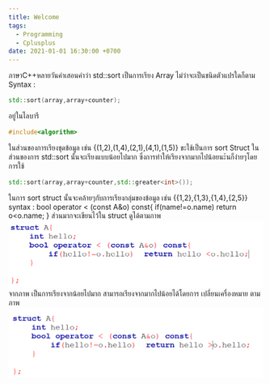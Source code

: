 ```yaml
---
title: Welcome
tags:
  - Programming
  - Cplusplus
date: 2021-01-01 16:30:00 +0700
---
```


ภาษาC++หลายวันคำเสอนคำว่า std::sort
เป็นการเรียง Array ไม่ว่าจะเป็นชนิดตัวแปรใดก็ตาม
Syntax :
```cpp
std::sort(array,array+counter);
```
อยู่ในไลบารี 
```cpp
#include<algorithm>
```
ในส่วนของการเรียงชุดข้อมูล เช่น
{(1,2),(1,4),(2,1),(4,1),(1,5)}
ขะใช้เป็นการ sort Struct 
ในส่วนของการ std::sort นั้นจะเรียงแบบน้อยไปมาก
ซึ่งการทำให้เรียงจากมากไปน้อยนะ้นก็ง่ายๆโดยการใช้
```cpp
std::sort(array,array+counter,std::greater<int>());
```
ในการ sort struct นั้นจะคล้ายๆกับการเรียงกลุ่มของข้อมูล
เช่น
{{1,2},{1,3},{1,4},{2,5}}
syntax :
bool operator < (const A&o) const{
if(name!=o.name) return o<o.name;
}
ส่วนมากจะเขียนไว้ใน struct
ดูได้ตามภาพ
<img src="assets/img/Sorting/1.png">
จากภาพ
เป็นการเรียงจากน้อยไปมาก
สามารถเรียงจากมากไปน้อยได้โดยการ
เปลี่ยนเครื่องหมาย
ตามภาพ
<img src="assets/img/Sorting/2.png">